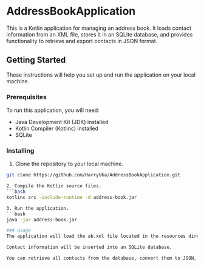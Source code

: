 # AddressBookApplication
This is a Kotlin application for managing an address book. It loads contact information from an XML file, stores it in an SQLite database, and provides functionality to retrieve and export contacts in JSON format.

## Getting Started

These instructions will help you set up and run the application on your local machine.

### Prerequisites

To run this application, you will need:

- Java Development Kit (JDK) installed
- Kotlin Compiler (Kotlinc) installed
- SQLite

### Installing

1. Clone the repository to your local machine.
```bash
git clone https://github.com/HarryUka/AddressBookApplication.git

2. Compile the Kotlin source files.
```bash
kotlinc src -include-runtime -d address-book.jar

3. Run the application.
```bash
java -jar address-book.jar

### Usage
The application will load the ab.xml file located in the resources directory.

Contact information will be inserted into an SQLite database.

You can retrieve all contacts from the database, convert them to JSON, and save the output in output.json.
